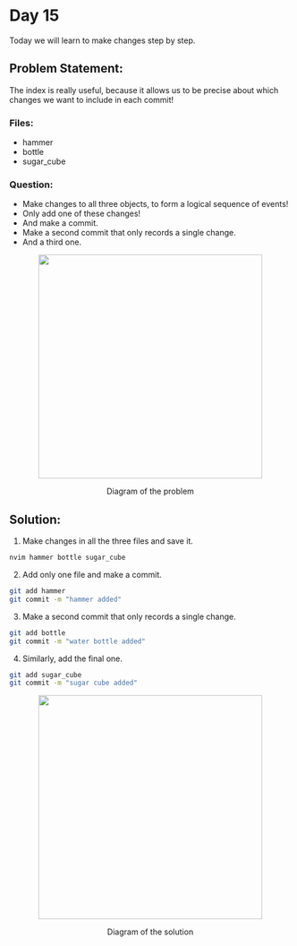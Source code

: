 # Day 15

Today we will learn to make changes step by step.

## Problem Statement:
The index is really useful, because it allows us to be precise about which changes we want to include in each commit!

### Files:
 - hammer
 - bottle
 - sugar_cube

### Question:
 - Make changes to all three objects, to form a logical sequence of events!
 - Only add one of these changes!
 - And make a commit.
 - Make a second commit that only records a single change.
 - And a third one.

<div align="center">
  <img src="https://github.com/ArnabKumarRoy02/Learn-git/assets/86621483/6af4d455-181b-4adf-bbc8-4c88cf10012f" width=400>
  <p>Diagram of the problem</p>
</div>

## Solution:

1. Make changes in all the three files and save it.
```bash
nvim hammer bottle sugar_cube
```

2. Add only one file and make a commit.
```bash
git add hammer
git commit -m "hammer added"
```

3. Make a second commit that only records a single change.
```bash
git add bottle
git commit -m "water bottle added"
```

4. Similarly, add the final one.
```bash
git add sugar_cube
git commit -m "sugar cube added"
```

<div align="center">
  <img src="https://github.com/ArnabKumarRoy02/Learn-git/assets/86621483/c2b8196b-d461-477a-956a-903abbc1e85a" width=400>
  <p>Diagram of the solution</p>
</div>
